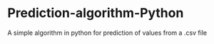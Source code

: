 # Prediction-algorithm-Python
A simple algorithm in python for prediction of values from a .csv file
